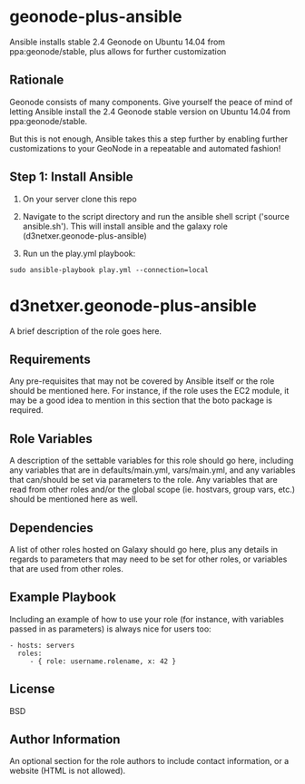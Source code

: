# geonode-plus-ansible
Ansible installs stable 2.4 Geonode on Ubuntu 14.04 from ppa:geonode/stable, plus allows for further customization

## Rationale 

Geonode consists of many components. Give yourself the peace of mind of letting Ansible install the 2.4 Geonode stable version on Ubuntu 14.04 from ppa:geonode/stable.

But this is not enough, Ansible takes this a step further by enabling further customizations to your GeoNode in a repeatable and automated fashion!

## Step 1: Install Ansible

1. On your server clone this repo

2. Navigate to the script directory and run the ansible shell script ('source ansible.sh'). This will install ansible and the galaxy role (d3netxer.geonode-plus-ansible)

3. Run un the play.yml playbook:

```
sudo ansible-playbook play.yml --connection=local
```


d3netxer.geonode-plus-ansible
=========

A brief description of the role goes here.

Requirements
------------

Any pre-requisites that may not be covered by Ansible itself or the role should be mentioned here. For instance, if the role uses the EC2 module, it may be a good idea to mention in this section that the boto package is required.

Role Variables
--------------

A description of the settable variables for this role should go here, including any variables that are in defaults/main.yml, vars/main.yml, and any variables that can/should be set via parameters to the role. Any variables that are read from other roles and/or the global scope (ie. hostvars, group vars, etc.) should be mentioned here as well.

Dependencies
------------

A list of other roles hosted on Galaxy should go here, plus any details in regards to parameters that may need to be set for other roles, or variables that are used from other roles.

Example Playbook
----------------

Including an example of how to use your role (for instance, with variables passed in as parameters) is always nice for users too:

    - hosts: servers
      roles:
         - { role: username.rolename, x: 42 }

License
-------

BSD

Author Information
------------------

An optional section for the role authors to include contact information, or a website (HTML is not allowed).
